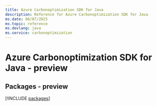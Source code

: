 ```yaml
---
title: Azure Carbonoptimization SDK for Java
description: Reference for Azure Carbonoptimization SDK for Java
ms.date: 08/07/2025
ms.topic: reference
ms.devlang: java
ms.service: carbonoptimization
---
```

# Azure Carbonoptimization SDK for Java - preview
## Packages - preview
[!INCLUDE [packages](carbonoptimization-index.md)]